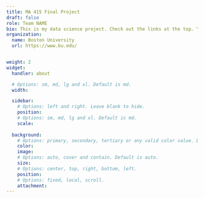 ```yaml
---
title: MA 415 Final Project
draft: false
role: Team NAME
bio: This is my data science project. Check out the links at the top. You can update this in `content/homepage/info.md`. You can change the image above by changing `content/homepage/feature_image.md`.
organization:
  name: Boston University
  url: https://www.bu.edu/


weight: 2
widget:
  handler: about

  # Options: sm, md, lg and xl. Default is md.
  width:

  sidebar:
    # Options: left and right. Leave blank to hide.
    position:
    # Options: sm, md, lg and xl. Default is md.
    scale:
  
  background:
    # Options: primary, secondary, tertiary or any valid color value. Default is primary.
    color: 
    image: 
    # Options: auto, cover and contain. Default is auto.
    size: 
    # Options: center, top, right, bottom, left.
    position: 
    # Options: fixed, local, scroll.
    attachment: 
---
```

